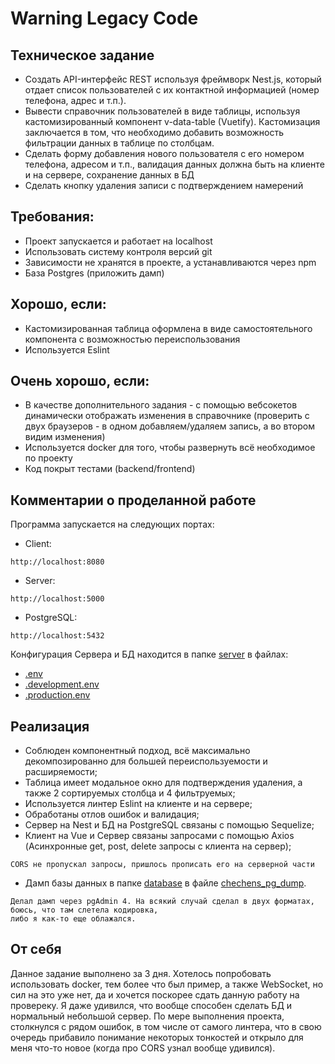 # Warning Legacy Code

## Техническое задание
- Создать API-интерфейс REST используя фреймворк Nest.js, который отдает список пользователей с их контактной информацией (номер телефона, адрес и т.п.).
- Вывести справочник пользователей в виде таблицы, используя кастомизированный компонент v-data-table (Vuetify). Кастомизация заключается в том, что необходимо добавить возможность фильтрации данных в таблице по столбцам.
- Сделать форму добавления нового пользователя с его номером телефона, адресом и т.п., валидация данных должна быть на клиенте и на сервере, сохранение данных в БД
- Сделать кнопку удаления записи с подтверждением намерений

## Требования:
- Проект запускается и работает на localhost
- Использовать систему контроля версий git
- Зависимости не хранятся в проекте, а устанавливаются через npm
- База Postgres (приложить дамп)

## Хорошо, если:
- Кастомизированная таблица оформлена в виде самостоятельного компонента с возможностью переиспользования
- Используется Eslint

## Очень хорошо, если:
- В качестве дополнительного задания - с помощью вебсокетов динамически отображать изменения в справочнике (проверить с двух браузеров - в одном добавляем/удаляем запись, а во втором видим изменения)
- Используется docker для того, чтобы развернуть всё необходимое по проекту
- Код покрыт тестами (backend/frontend)

## Комментарии о проделанной работе
Программа запускается на следующих портах:
- Client:
```
http://localhost:8080
```
- Server:
```
http://localhost:5000
```
- PostgreSQL:
```
http://localhost:5432
```
Конфигурация Сервера и БД находится в папке [server](https://github.com/TROLLred/sgmk-trade-test-app/tree/main/server) в файлах: 
- [.env](https://github.com/TROLLred/sgmk-trade-test-app/blob/main/server/.env) 
- [.development.env](https://github.com/TROLLred/sgmk-trade-test-app/blob/main/server/.development.env) 
- [.production.env](https://github.com/TROLLred/sgmk-trade-test-app/blob/main/server/.production.env)
## Реализация
- Соблюден компонентный подход, всё максимально декомпозированно для большей переиспользуемости и расширяемости;
- Таблица имеет модальное окно для подтверждения удаления, а также 2 сортируемых столбца и 4 фильтруемых;
- Используется линтер Eslint на клиенте и на сервере;
- Обработаны отлов ошибок и валидация; 
- Сервер на Nest и БД на PostgreSQL связаны с помощью Sequelize;
- Клиент на Vue и Сервер связаны запросами с помощью Axios (Асинхронные get, post, delete запросы с клиента на сервер);
```
CORS не пропускал запросы, пришлось прописать его на серверной части
```
- Дамп базы данных в папке [database](https://github.com/TROLLred/sgmk-trade-test-app/tree/main/database) в файле [chechens_pg_dump](https://github.com/TROLLred/sgmk-trade-test-app/blob/main/database/chechens_pg_dump).
```
Делал дамп через pgAdmin 4. На всякий случай сделал в двух форматах, боюсь, что там слетела кодировка,
либо я как-то еще облажался.
```
## От себя
Данное задание выполнено за 3 дня. 
Хотелось попробовать использовать docker, тем более что был пример, а также WebSocket, но сил на это уже нет, да и хочется поскорее сдать данную работу на провереку. 
Я даже удивился, что вообще способен сделать БД и нормальный небольшой сервер. По мере выполнения проекта, столкнулся с рядом ошибок, в том числе от самого линтера, что
в свою очередь прибавило понимание некоторых тонкостей и открыло для меня что-то новое (когда про CORS узнал вообще удивился).

